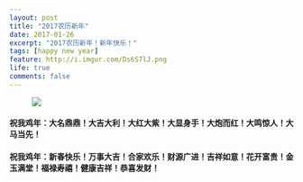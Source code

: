 ```yaml
---
layout: post
title: "2017农历新年"
date: 2017-01-26
excerpt: "2017农历新年！新年快乐！"
tags: [happy new year]
feature: http://i.imgur.com/Ds6S7lJ.png
life: true
comments: false
---
```

<figure>
	<a href="{{ site.staticUrl }}/image/jpg/newyear.jpg"><img src="{{ site.staticUrl }}/image/jpg/newyear.jpg"></a>
</figure>

#### 祝我鸡年：大名鼎鼎！大吉大利！大红大紫！大显身手！大炮而红！大鸣惊人！大马当先！
#### 祝我鸡年：新春快乐！万事大吉！合家欢乐！财源广进！吉祥如意！花开富贵！金玉满堂！福禄寿禧！健康吉祥！恭喜发财！
